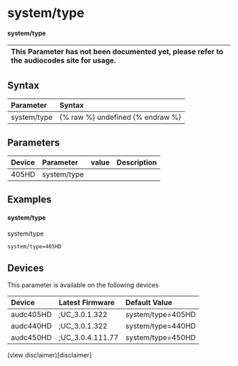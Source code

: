 ﻿---
description: system/type
search: false
---

# system/type

#### system/type


| This Parameter has not been documented yet, please refer to the audiocodes site for usage.  |
| :--- |

## Syntax
| Parameter | Syntax |
| :--- | :--- |
|system/type | {% raw %} undefined {% endraw %} |

## Parameters
|Device|Parameter|value|Description|
|:---|:---|:---|:---|
| 405HD | system/type |  |  |

## Examples
#### system/type

system/type

```
system/type=405HD
```

## Devices
This parameter is available on the following devices

| Device | Latest Firmware | Default Value |
|:---|:---|:---|
| audc405HD | ;UC_3.0.1.322 | system/type=405HD 
| audc440HD | ;UC_3.0.1.322 | system/type=440HD 
| audc450HD | ;UC_3.0.4.111.77 | system/type=450HD 

(view disclaimer)[disclaimer]
